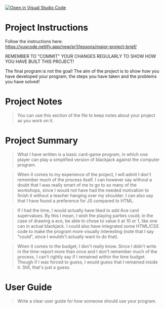 [![Open in Visual Studio Code](https://classroom.github.com/assets/open-in-vscode-718a45dd9cf7e7f842a935f5ebbe5719a5e09af4491e668f4dbf3b35d5cca122.svg)](https://classroom.github.com/online_ide?assignment_repo_id=14595359&assignment_repo_type=AssignmentRepo)
# Project Instructions
Follow the instructions here: https://vuxcode.netlify.app/new/pr1/lessons/major-project-brief/

REMEMBER TO "COMMIT" YOUR CHANGES REGULARLY TO SHOW HOW YOU HAVE BUILT THIS PROJECT! 

The final program is not the goal! The aim of the project is to show how you have developed your program, the steps you have taken and the problems you have solved!

# Project Notes

> You can use this section of the file to keep notes about your project as you work on it.

# Project Summary

> What I have written is a basic card-game program, in which one player can play a simplified version of blackjack against the computer program.

> When it comes to my experience of the project, I will admit I don't remember much of the process itself. I can however say without a doubt that I was really smart of me to go to so many of the workshops, since I would not have had the needed motivation to finish it without a teacher hanging over my shoulder. I can also say that I have found a preference for JS compared to HTML.

> If I had the time, I would actually have liked to add Ace card supervalues. By this I mean, I wish the playing parties could, in the case of drawing a ace, be able to chose to value it at 10 or 1, like one can in actual blackjack. I could also have integrated some HTML/CSS code to make the program more visually interesting (note that I say "could", since I wouldn't actually want to do that).

> When it comes to the budget, I don't really know. Since I didn't write in the time-report more than once and I don't remember much of the process, I can't rightly say if I remained within the time budget. Though if I was forced to guess, I would guess that I remained inside it. Still, that's just a guess. 

# User Guide

> Write a clear user guide for how someone should use your program.
